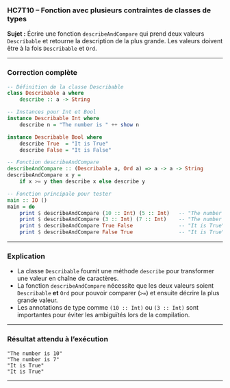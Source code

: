 ### **HC7T10 – Fonction avec plusieurs contraintes de classes de types**

**Sujet :**
Écrire une fonction `describeAndCompare` qui prend deux valeurs `Describable` et retourne la description de la plus grande.
Les valeurs doivent être à la fois `Describable` et `Ord`.

---

###  **Correction complète**

```haskell
-- Définition de la classe Describable
class Describable a where
    describe :: a -> String

-- Instances pour Int et Bool
instance Describable Int where
    describe n = "The number is " ++ show n

instance Describable Bool where
    describe True  = "It is True"
    describe False = "It is False"

-- Fonction describeAndCompare
describeAndCompare :: (Describable a, Ord a) => a -> a -> String
describeAndCompare x y =
    if x >= y then describe x else describe y

-- Fonction principale pour tester
main :: IO ()
main = do
    print $ describeAndCompare (10 :: Int) (5 :: Int)   -- "The number is 10"
    print $ describeAndCompare (3 :: Int) (7 :: Int)    -- "The number is 7"
    print $ describeAndCompare True False               -- "It is True"
    print $ describeAndCompare False True               -- "It is True"
```

---

###  **Explication**

* La classe `Describable` fournit une méthode `describe` pour transformer une valeur en chaîne de caractères.
* La fonction `describeAndCompare` nécessite que les deux valeurs soient `Describable` **et** `Ord` pour pouvoir comparer (`>=`) et ensuite décrire la plus grande valeur.
* Les annotations de type comme `(10 :: Int)` ou `(3 :: Int)` sont importantes pour éviter les ambiguïtés lors de la compilation.

---

###  **Résultat attendu à l’exécution**

```
"The number is 10"
"The number is 7"
"It is True"
"It is True"
```

---

